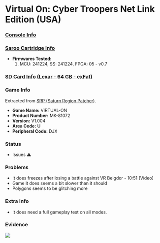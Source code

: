 # Virtual On: Cyber Troopers Net Link Edition (USA)

### [Console Info](../../../../../Info/Consoles/VA13/README.md)

### [Saroo Cartridge Info](../../../../../Info/Cartridges/RetroGameParadiseStore/1.32F/README.md)

- <b>Firmwares Tested:</b>
  1. MCU: 241224, SS: 241224, FPGA: 05 - v0.7

### [SD Card Info (Lexar - 64 GB - exFat)](../../../../../Info/SdCards/Lexar/64GB/exfat/README.md)

### Game Info

Extracted from [SRP (Saturn Region Patcher)](https://segaxtreme.net/resources/saturn-region-patcher.81/download).

- <b>Game Name:</b> VIRTUAL-ON
- <b>Product Number:</b> MK-81072
- <b>Version:</b> V1.004
- <b>Area Code:</b> U
- <b>Peripheral Code:</b> DJX

### Status

- Issues :warning:

### Problems

- It does freezes after losing a battle against VR Belgdor - 10:51 (Video)
- Game it does seems a bit slower than it should
- Polygons seems to be glitching more

### Extra Info

- It does need a full gameplay test on all modes.

### Evidence

[![](https://img.youtube.com/vi/GmV75Hq3Ll0/0.jpg)](https://www.youtube.com/watch?v=GmV75Hq3Ll0)
